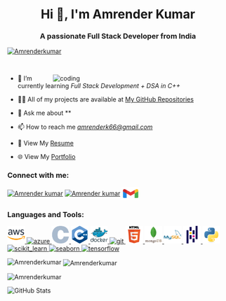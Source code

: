 <h1 align="center">Hi 👋, I'm Amrender Kumar</h1>
<h3 align="center">A passionate Full Stack Developer from India</h3>



<p align="left"> <a href="https://github.com/ryo-ma/github-profile-trophy"><img src="https://github-profile-trophy.vercel.app/?username=Amrenderkumar" alt="Amrenderkumar" /></a> </p>
<p align="left"> <a href="https://twitter.com/" target="blank"><img src="https://x.com/home?lang=en-in" alt="" /></a> </p><img align="right" alt="coding" width="400" src="https://user-images.githubusercontent.com/55389276/140866485-8fb1c876-9a8f-4d6a-98dc-08c4981eaf70.gif">


- 🌱 I’m currently learning *Full Stack Development + DSA in C++*

- 👨‍💻 All of my projects are available at <a href="https://github.com/Amrenderkumar?tab=repositories">My GitHub Repositories</a>

- 💬 Ask me about **

- 📫 How to reach me *amrenderk66@gmail.com*

- 📄 View My <a href="https://yellow-lion-263.joyy.site">Resume</a>

- 🌐 View My <a href="https://amrenderkumar.github.io/Portfolio/">Portfolio</a>



<h3 align="left">Connect with me:</h3>
<p align="left">
<a href="https://www.linkedin.com/in/amrender-kumar-a1740b2a7/" target="blank"><img align="center" src="https://raw.githubusercontent.com/rahuldkjain/github-profile-readme-generator/master/src/images/icons/Social/linked-in-alt.svg" alt="Amrender kumar" height="30" width="40" /></a>
<a href="https://www.facebook.com/amrenderkumar.amrender.923" target="blank"><img align="center" src="https://raw.githubusercontent.com/rahuldkjain/github-profile-readme-generator/master/src/images/icons/Social/facebook.svg" alt="Amrender kumar" height="30" width="40" /></a>
<a href="https://www.facebook.com/amrenderkumar.amrender.923" target="blank"><img align="center" src="https://raw.githubusercontent.com/rahuldkjain/github-profile-readme-generator/master/src/images/icons/Social/Gmail.svg" alt="Amrender kumar" height="30" width="40" /></a>
</p>

<h3 align="left">Languages and Tools:</h3>
<p align="left"> <a href="https://aws.amazon.com" target="_blank" rel="noreferrer"> <img src="https://raw.githubusercontent.com/devicons/devicon/master/icons/amazonwebservices/amazonwebservices-original-wordmark.svg" alt="aws" width="40" height="40"/> </a> <a href="https://azure.microsoft.com/en-in/" target="_blank" rel="noreferrer"> <img src="https://www.vectorlogo.zone/logos/microsoft_azure/microsoft_azure-icon.svg" alt="azure" width="40" height="40"/> </a> <a href="https://www.cprogramming.com/" target="_blank" rel="noreferrer"> <img src="https://raw.githubusercontent.com/devicons/devicon/master/icons/c/c-original.svg" alt="c" width="40" height="40"/> </a> <a href="https://www.w3schools.com/cpp/" target="_blank" rel="noreferrer"> <img src="https://raw.githubusercontent.com/devicons/devicon/master/icons/cplusplus/cplusplus-original.svg" alt="cplusplus" width="40" height="40"/> </a> <a href="https://www.docker.com/" target="_blank" rel="noreferrer"> <img src="https://raw.githubusercontent.com/devicons/devicon/master/icons/docker/docker-original-wordmark.svg" alt="docker" width="40" height="40"/> </a> <a href="https://git-scm.com/" target="_blank" rel="noreferrer"> <img src="https://www.vectorlogo.zone/logos/git-scm/git-scm-icon.svg" alt="git" width="40" height="40"/> </a> <a href="https://www.w3.org/html/" target="_blank" rel="noreferrer"> <img src="https://raw.githubusercontent.com/devicons/devicon/master/icons/html5/html5-original-wordmark.svg" alt="html5" width="40" height="40"/> </a> <a href="https://www.mongodb.com/" target="_blank" rel="noreferrer"> <img src="https://raw.githubusercontent.com/devicons/devicon/master/icons/mongodb/mongodb-original-wordmark.svg" alt="mongodb" width="40" height="40"/> </a> <a href="https://www.mysql.com/" target="_blank" rel="noreferrer"> <img src="https://raw.githubusercontent.com/devicons/devicon/master/icons/mysql/mysql-original-wordmark.svg" alt="mysql" width="40" height="40"/> </a> <a href="https://pandas.pydata.org/" target="_blank" rel="noreferrer"> <img src="https://raw.githubusercontent.com/devicons/devicon/2ae2a900d2f041da66e950e4d48052658d850630/icons/pandas/pandas-original.svg" alt="pandas" width="40" height="40"/> </a> <a href="https://www.python.org" target="_blank" rel="noreferrer"> <img src="https://raw.githubusercontent.com/devicons/devicon/master/icons/python/python-original.svg" alt="python" width="40" height="40"/> </a> <a href="https://scikit-learn.org/" target="_blank" rel="noreferrer"> <img src="https://upload.wikimedia.org/wikipedia/commons/0/05/Scikit_learn_logo_small.svg" alt="scikit_learn" width="40" height="40"/> </a> <a href="https://seaborn.pydata.org/" target="_blank" rel="noreferrer"> <img src="https://seaborn.pydata.org/_images/logo-mark-lightbg.svg" alt="seaborn" width="40" height="40"/> </a> <a href="https://www.tensorflow.org" target="_blank" rel="noreferrer"> <img src="https://www.vectorlogo.zone/logos/tensorflow/tensorflow-icon.svg" alt="tensorflow" width="40" height="40"/> </a> </p>

<p><img align="left" src="https://github-readme-stats.vercel.app/api/top-langs?username=Amrenderkumar&show_icons=true&locale=en&layout=compact" alt="Amrenderkumar" /></p>

<p>&nbsp;<img align="center" src="https://github-readme-stats.vercel.app/api?username=Amrenderkumar&show_icons=true&locale=en" alt="Amrenderkumar" /></p>

<p><img align="center" src="https://github-readme-streak-stats.herokuapp.com/?user=Amrenderkumar&" alt="Amrenderkumar" /></p>



![GitHub Stats](https://github-readme-stats.vercel.app/api?username=Amrenderkumar&show_icons=true&theme=radical)
